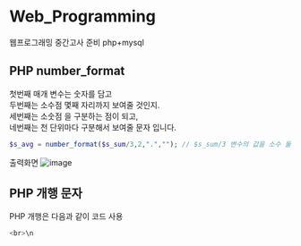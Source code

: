 # Web_Programming
웹프로그래밍 중간고사 준비 php+mysql

## PHP number_format

첫번째 매개 변수는 숫자를 담고   
두번째는 소수점 몇째 자리까지 보여줄 것인지.   
세번째는 소숫점 을 구분하는 점이 되고,   
네번째는 천 단위마다 구분해서 보여줄 문자 입니다.

```php
$s_avg = number_format($s_sum/3,2,".",""); // $s_sum/3 변수의 값을 소수 둘째 자리까지 소숫점을 구분하는 기호는 . 이고 천 단위마다 구분 문자는 공백
```

출력화면
![image](https://user-images.githubusercontent.com/58906858/198301092-314542c1-0a8e-49d7-9dcf-b9d560cf7bf0.png)

## PHP 개행 문자

PHP 개행은 다음과 같이 코드 사용
```php
<br>\n
```

